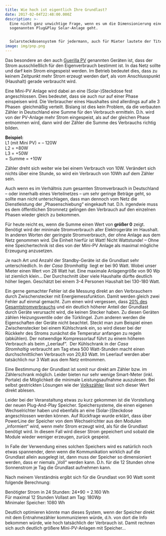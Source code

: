 ```yaml
---
title: Wie hoch ist eigentlich Ihre Grundlast?
date: 2017-02-04T22:48:00.000Z
description: >-
  Eine nicht ganz unwichtige Frage, wenn es um die Dimensionierung einer
  sogenannten Plug&Play Solar-Anlage geht.


  Solarsteckdosensystem für jedermann, auch für Mieter lautete der Titel des 6. Metropolsolar Energiegespräches in Mosbach. Der generellen Vorstellung der Technik und der Unterschiede zum klassischen Solardach, folgte eine VorOrt-Besuch bei Oma Christine (ich darf sie noch ein paar Tage so nennen 🙂 ), die zusätzlich zur Bestandsanlage nun auch eine Mini-PV Anlage besitzt. Schon im allgemeinen Teil wurde klar: Allgemeine Aussagen zur Größen und zum Nutzen einer solchen Anlage können kaum gemacht werden.
image: img/pnp.png
---
```

Das besondere an den auch [Guerilla PV](https://www.heise.de/tp/news/Guerilla-PV-Geht-s-noch-etwas-kleiner-2282166.html) genannten Geräten ist, dass der Strom ausschließlich für den Eigenverbrauch bestimmt ist. In das Netz sollte und darf kein Strom eingespeist werden. Im Betrieb bedeutet dies, dass zu keinem Zeitpunkt mehr Strom erzeugt werden darf, als vom Anschlusspunkt (Haushalt) gerade verbraucht wird.

Eine Mini-PV Anlage wird dabei an eine (Solar-)Steckdose fest angeschlossen. Dies bedeutet, dass sie auch nur auf einer Phase einspeisen wird. Die Verbraucher eines Haushaltes sind allerdings auf alle 3 Phasen  gleichmäßig verteilt. Bislang ist dies kein Problem, da die verbauten Zähler in Deutschland eine Summe für den Verbrauch ermitteln. D.h. wird von der PV-Anlage mehr Strom eingespeist, als auf der gleichen Phase entnommen wird, dann wird der Zähler die Summe des Verbrauchs richtig bilden.

**Beispiel:**\
L1 (mit Mini PV) = – 120W\
L2 = +80W\
L3 = +50W\
= Summe = +10W

Zähler dreht sich weiter wie bei einem Verbrauch von 10W. Verändert sich nichts über eine Stunde, so wird ein Verbrauch von 10Wh auf dem Zähler sein.

Auch wenn es im Verhältnis zum gesamten Stromverbrauch in Deutschland – oder innerhalb eines Verteilnetzes – um sehr geringe Beträge geht, so sollte man nicht unterschlagen, dass man dennoch vom Netz die Dienstleistung der „Phasenschiebung“ eingekauft hat. D.h. irgendwie muss es dem öffentlichen Stromnetz gelingen den Verbrauch auf den einzelnen Phasen wieder gleich zu bekommen.

Für heute reicht es, wenn die Summe einen Wert von **größer 0** zeigt. Benötigt wird der minimale Stromverbrauch aller Elektrogeräte im Haushalt. In anderen Worten der geringste Stromverbrauch, der ohne Anlage aus dem Netz genommen wird. Die Einheit hierfür ist Watt! Nicht Wattstunde! – Ohne eine Speichertechnik ist dies von der Mini-PV Anlage als maximal mögliche Erzeugung anzusetzen.

Je nach Art und Anzahl der Standby-Geräte ist die Grundlast sehr unterschiedlich. In der *Casa Stromhaltig*  liegt er bei 90 Watt. Wobei unser Mieter einen Wert von 28 Watt hat. Eine maximale Anlagengröße von 90 Wp ist ziemlich klein… Der Durchschnitt über viele Haushalte dürfte deutlich höher liegen. Geschätzt bei einem 3-4 Personen Haushalt bei 130-180 Watt.

Ein gerne gemachter Fehler ist die Messung direkt an den Verbrauchern durch Zwischenstecker mit Energiemessfunktion. Damit werden gleich zwei Fehler auf einmal gemacht. Zum einen wird vergessen, dass [20% des Gesamtstromverbrauchs](https://blog.stromhaltig.de/2013/01/stromverbrauch-20-fur-alles-ohne-stecker/) und ein deutlich höherer Anteil der Grundlast durch Geräte verursacht wird, die keinen Stecker haben. Zu diesen Geräten zählen Heizungsventile oder die Türklingel. Zum anderen werden die Eigenschaften der Geräte nicht beachtet. Steckt man zum Beispiel einen Zwischenstecker bei einem Kühlschrank ein, so wird dieser bei der Rückkehr des Stroms zunächst die Temperatur anfangen zu regeln (abkühlen). Der notwendige Kompressorlauf führt zu einem höheren Verbrauch als beim „Leerlauf“.  Der Kühlschrank in der *Casa Stromhaltig* verbraucht am Tag etwa 500 Watt-Stunden macht einen durchschnittlichen Verbrauch von 20,83 Watt. Im Leerlauf werden aber tatsächlich nur 3 Watt aus dem Netz entnommen.

Eine Bestimmung der Grundlast ist somit nur direkt am Zähler bzw. im Zählerschrank möglich. Leider bieten nur sehr wenige Smart-Meter (inkl. Portale) die Möglichkeit die minimale Leistungsaufnahme auszulesen. Bei selbst gestrickten Lösungen wie der [Volkszähler](https://blog.stromhaltig.de/2014/08/volkszaehler-trifft-discovergy-und-smappee/) lässt sich dieser Wert direkt ablesen.

Leider bei der Veranstaltung etwas zu kurz gekommen ist die Vorstellung der neuen Plug-And-Play Speicher. Speichersysteme, die einen eigenen Wechselrichter haben und ebenfalls an eine (Solar-)Steckdose angeschlossen werden können. Auf Rückfrage wurde erklärt, dass über PowerLine der Speicher von dem Wechselrichter aus den Modulen „informiert“ wird, wenn mehr Strom erzeugt wird, als für die Grundlast benötigt wird. In diesem Fall wird dieser Strom gepeichert und sobald die Module wieder weniger erzeugen, zurück gespeist.

In Falle der Verwendung eines solchen Speichers wird es natürlich noch etwas spannender, denn wenn die Kommunikation wirklich auf die Grundlast allein ausgelegt ist, dann muss der Speicher so dimensioniert werden, dass er niemals „Voll“ werden kann. D.h. für die 12 Stunden ohne Sonnenstrom je Tag die Grundlast aufnehmen kann.

Nach meinem Verständnis ergibt sich für die Grundlast von 90 Watt somit folgende Berechnung:

Benötigter Strom in 24 Stunden: 24*90 = 2.160 Wh\
Für maximal 12 Stunden Vollast am Tag: 180Wp\
Minimaler Speicher: 1080 Wh

Deutlich optimieren könnte man dieses System, wenn der Speicher direkt mit dem Entnahmezähler kommunizieren würde, d.h. von dort die Info bekommen würde, wie hoch tatsächlich der Verbrauch ist. Damit rechnen sich auch deutlich größere Mini-PV-Anlagen mit Speicher…
